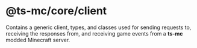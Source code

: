 # @ts-mc/core/client

Contains a generic client, types, and classes used for sending requests to, receiving the responses from, and receiving
game events from a **ts-mc** modded Minecraft server. 
